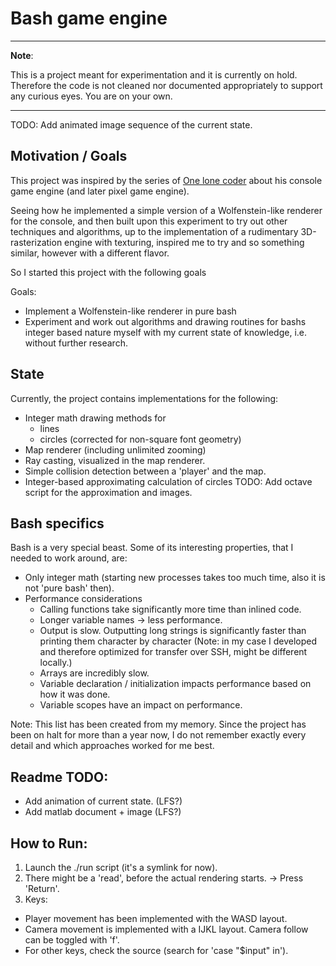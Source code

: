 # Bash game engine
---
**Note**:

This is a project meant for experimentation and it is currently on hold.
Therefore the code is not cleaned nor documented appropriately to support any
curious eyes. You are on your own.

---

TODO: Add animated image sequence of the current state.

## Motivation / Goals

This project was inspired by the series of
[One lone coder](https://www.youtube.com/channel/UC-yuWVUplUJZvieEligKBkA/videos)
about his console game engine (and later pixel game engine).

Seeing how he implemented a simple version of a Wolfenstein-like renderer for
the console, and then built upon this experiment to try out other techniques
and algorithms, up to the implementation of a rudimentary 3D-rasterization
engine with texturing, inspired me to try and so something similar, however
with a different flavor.

So I started this project with the following goals

Goals:
* Implement a Wolfenstein-like renderer in pure bash 
* Experiment and work out algorithms and drawing routines for bashs integer
  based nature myself with my current state of knowledge, i.e. without further
  research.

## State

Currently, the project contains implementations for the following:
* Integer math drawing methods for
  * lines
  * circles (corrected for non-square font geometry)
* Map renderer (including unlimited zooming)
* Ray casting, visualized in the map renderer.
* Simple collision detection between a 'player' and the map.
* Integer-based approximating calculation of circles
   TODO: Add octave script for the approximation and images.

## Bash specifics
Bash is a very special beast. Some of its interesting properties, that I needed
to work around, are:
* Only integer math (starting new processes takes too much time, also it is not
  'pure bash' then).
* Performance considerations
  * Calling functions take significantly more time than inlined code.
  * Longer variable names -> less performance.
  * Output is slow. Outputting long strings is significantly faster than
    printing them character by character (Note: in my case I developed and
    therefore optimized for transfer over SSH, might be different locally.)
  * Arrays are incredibly slow.
  * Variable declaration / initialization impacts performance based on how it
    was done.
  * Variable scopes have an impact on performance.


Note: This list has been created from my memory. Since the project has been on
halt for more than a year now, I do not remember exactly every detail and which
approaches worked for me best.

## Readme TODO: 
* Add animation of current state. (LFS?)
* Add matlab document + image (LFS?)

## How to Run:
1. Launch the ./run script (it's a symlink for now).
1. There might be a 'read', before the actual rendering starts. -> Press 'Return'.
1. Keys:
  * Player movement has been implemented with the WASD layout.
  * Camera movement is implemented with a IJKL layout. Camera follow can be toggled with 'f'.
  * For other keys, check the source (search for 'case "$input" in').
